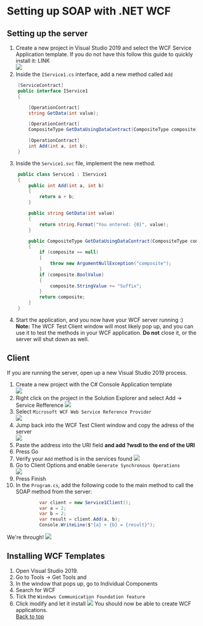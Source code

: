 # Setting up SOAP with .NET WCF

## Setting up the server
1. Create a new project in Visual Studio 2019 and select the WCF Service Application template. If you do not have this follow this guide to quickly install it: LINK  
![](https://i.imgur.com/Dhkhg5Q.png)
2. Inside the `IService1.cs` interface, add a new method called `Add`  
```cs
    [ServiceContract]
    public interface IService1
    {

        [OperationContract]
        string GetData(int value);

        [OperationContract]
        CompositeType GetDataUsingDataContract(CompositeType composite);

        [OperationContract]
        int Add(int a, int b);
    }

```  
3. Inside the `Service1.svc` file, implement the new method.  
```cs
    public class Service1 : IService1
    {
        public int Add(int a, int b)
        {
            return a + b;
        }

        public string GetData(int value)
        {
            return string.Format("You entered: {0}", value);
        }

        public CompositeType GetDataUsingDataContract(CompositeType composite)
        {
            if (composite == null)
            {
                throw new ArgumentNullException("composite");
            }
            if (composite.BoolValue)
            {
                composite.StringValue += "Suffix";
            }
            return composite;
        }
    }
```  
4. Start the application, and you now have your WCF server running :)
**Note:**
The WCF Test Client window will most likely pop up, and you can use it to test the methods in your WCF application. **Do not** close it, or the server will shut down as well.  

## Client
If you are running the server, open up a new Visual Studio 2019 process.  
1. Create a new project with the C# Console Application template  
![](https://i.imgur.com/wXbNmF9.png)
2. Right click on the project in the Solution Explorer and select Add -> Service Refference
![](https://i.imgur.com/EFF2ROu.png)
3. Select `Microsoft WCF Web Service Reference Provider`  
![](https://i.imgur.com/drrG59D.png)
4. Jump back into the WCF Test Client window and copy the adress of the server  
![](https://i.imgur.com/wy4YjLd.png)  
5. Paste the address into the URI field **and add ?wsdl to the end of the URI**
6. Press Go
7. Verify your `Add` method is in the services found
![](https://i.imgur.com/VLvudTQ.png)
8. Go to Client Options and enable `Generate Synchronous Operations`  
![](https://i.imgur.com/nLAMflr.png)
9. Press Finish
10. In the `Program.cs`, add the following code to the main method to call the SOAP method from the server:  
```cs
            var client = new Service1Client();
            var a = 2;
            var b = 2;
            var result = client.Add(a, b);
            Console.WriteLine($"{a} + {b} = {result}");
```  
We're through!
![](https://i.imgur.com/gswRNXD.png)


## Installing WCF Templates
1. Open Visual Studio 2019.
2. Go to Tools -> Get Tools and 
3. In the window that pops up, go to Individual Components
4. Search for WCF
5. Tick the `Windows Communication Foundation feature`
6. Click modify and let it install
![](https://i.imgur.com/nLX5C8d.png)
You should now be able to create WCF applications.  
[Back to top](#Setting-up-the-server)
